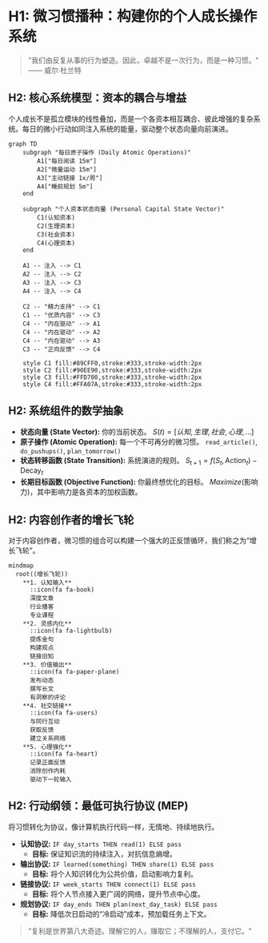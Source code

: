 
# H1: 微习惯播种：构建你的个人成长操作系统

> "我们由反复从事的行为塑造。因此，卓越不是一次行为，而是一种习惯。" —— 威尔·杜兰特

## H2: 核心系统模型：资本的耦合与增益

个人成长不是孤立模块的线性叠加，而是一个各资本相互耦合、彼此增强的复杂系统。每日的微小行动如同注入系统的能量，驱动整个状态向量向前演进。

```mermaid
graph TD
    subgraph "每日原子操作 (Daily Atomic Operations)"
        A1["每日阅读 15m"]
        A2["微量运动 15m"]
        A3["主动链接 1x/周"]
        A4["睡前规划 5m"]
    end

    subgraph "个人资本状态向量 (Personal Capital State Vector)"
        C1(认知资本)
        C2(生理资本)
        C3(社会资本)
        C4(心理资本)
    end

    A1 -- 注入 --> C1
    A2 -- 注入 --> C2
    A3 -- 注入 --> C3
    A4 -- 注入 --> C4

    C2 -- "精力支持" --> C1
    C1 -- "优质内容" --> C3
    C4 -- "内在驱动" --> A1
    C4 -- "内在驱动" --> A2
    C4 -- "内在驱动" --> A3
    C3 -- "正向反馈" --> C4

    style C1 fill:#89CFF0,stroke:#333,stroke-width:2px
    style C2 fill:#90EE90,stroke:#333,stroke-width:2px
    style C3 fill:#FFD700,stroke:#333,stroke-width:2px
    style C4 fill:#FFA07A,stroke:#333,stroke-width:2px
```

## H2: 系统组件的数学抽象

*   **状态向量 (State Vector):** 你的当前状态。
    $S(t) = [认知, 生理, 社会, 心理, ...]$
*   **原子操作 (Atomic Operation):** 每一个不可再分的微习惯。
    `read_article()`, `do_pushups()`, `plan_tomorrow()`
*   **状态转移函数 (State Transition):** 系统演进的规则。
    $S_{t+1} = f(S_t, \text{Action}_t) - \text{Decay}_t$
*   **长期目标函数 (Objective Function):** 你最终想优化的目标。
    $Maximize(\text{影响力})$，其中影响力是各资本的加权函数。

## H2: 内容创作者的增长飞轮

对于内容创作者，微习惯的组合可以构建一个强大的正反馈循环，我们称之为“增长飞轮”。

```mermaid
mindmap
  root((增长飞轮))
    **1. 认知输入**
      ::icon(fa fa-book)
      深度文章
      行业播客
      专业课程
    **2. 灵感内化**
      ::icon(fa fa-lightbulb)
      提炼金句
      构建观点
      链接旧知
    **3. 价值输出**
      ::icon(fa fa-paper-plane)
      发布动态
      撰写长文
      有洞察的评论
    **4. 社交链接**
      ::icon(fa fa-users)
      与同行互动
      获取反馈
      建立关系网络
    **5. 心理强化**
      ::icon(fa fa-heart)
      记录正面反馈
      消除创作内耗
      驱动下一轮输入
```

## H2: 行动纲领：最低可执行协议 (MEP)

将习惯转化为协议，像计算机执行代码一样，无情地、持续地执行。

*   **认知协议:** `IF day_starts THEN read(1) ELSE pass`
    *   **目标:** 保证知识流的持续注入，对抗信息熵增。
*   **输出协议:** `IF learned(something) THEN share(1) ELSE pass`
    *   **目标:** 将个人知识转化为公共价值，启动影响力复利。
*   **链接协议:** `IF week_starts THEN connect(1) ELSE pass`
    *   **目标:** 将个人节点接入更广阔的网络，提升节点中心度。
*   **规划协议:** `IF day_ends THEN plan(next_day_task) ELSE pass`
    *   **目标:** 降低次日启动的“冷启动”成本，预加载任务上下文。

> "复利是世界第八大奇迹。理解它的人，赚取它；不理解的人，支付它。"